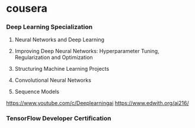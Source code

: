 # cousera 

### Deep Learning Specialization

1. Neural Networks and Deep Learning

2. Improving Deep Neural Networks: Hyperparameter Tuning, Regularization and Optimization

3. Structuring Machine Learning Projects

4. Convolutional Neural Networks

5. Sequence Models

https://www.youtube.com/c/Deeplearningai
https://www.edwith.org/ai216/



### TensorFlow Developer Certification
